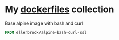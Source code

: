 # My [dockerfiles](https://docs.docker.com/engine/reference/builder/) collection

Base alpine image with bash and curl

```dockerfile
FROM ellerbrock/alpine-bash-curl-ssl
```
